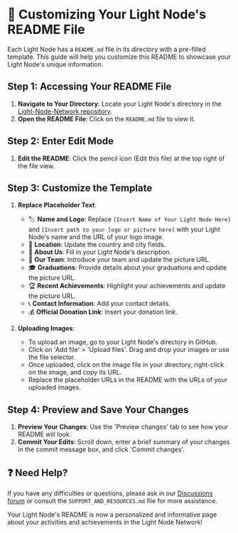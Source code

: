 # 📝 Customizing Your Light Node's README File

Each Light Node has a `README.md` file in its directory with a pre-filled template. This guide will help you customize this README to showcase your Light Node's unique information.

## Step 1: Accessing Your README File

1. **Navigate to Your Directory**: Locate your Light Node's directory in the [Light-Node-Network repository](https://github.com/MyFirstBitcoin/Light-Node-Network).
2. **Open the README File**: Click on the `README.md` file to view it.

## Step 2: Enter Edit Mode

1. **Edit the README**: Click the pencil icon (Edit this file) at the top right of the file view.

## Step 3: Customize the Template

1. **Replace Placeholder Text**: 
    - 🏷️ **Name and Logo**: Replace `[Insert Name of Your Light Node Here]` and `[Insert path to your logo or picture here]` with your Light Node's name and the URL of your logo image.
    - 📍 **Location**: Update the country and city fields.
    - 📖 **About Us**: Fill in your Light Node's description.
    - 👥 **Our Team**: Introduce your team and update the picture URL.
    - 🎓 **Graduations**: Provide details about your graduations and update the picture URL.
    - 🏆 **Recent Achievements**: Highlight your achievements and update the picture URL.
    - 📞 **Contact Information**: Add your contact details.
    - 💰 **Official Donation Link**: Insert your donation link.

2. **Uploading Images**: 
    - To upload an image, go to your Light Node's directory in GitHub.
    - Click on 'Add file' > 'Upload files'. Drag and drop your images or use the file selector.
    - Once uploaded, click on the image file in your directory, right-click on the image, and copy its URL.
    - Replace the placeholder URLs in the README with the URLs of your uploaded images.

## Step 4: Preview and Save Your Changes

1. **Preview Your Changes**: Use the 'Preview changes' tab to see how your README will look.
2. **Commit Your Edits**: Scroll down, enter a brief summary of your changes in the commit message box, and click 'Commit changes'.

## ❓ Need Help?

If you have any difficulties or questions, please ask in our [Discussions forum](https://github.com/orgs/MyFirstBitcoin/discussions) or consult the `SUPPORT_AND_RESOURCES.md` file for more assistance.

Your Light Node's README is now a personalized and informative page about your activities and achievements in the Light Node Network!

